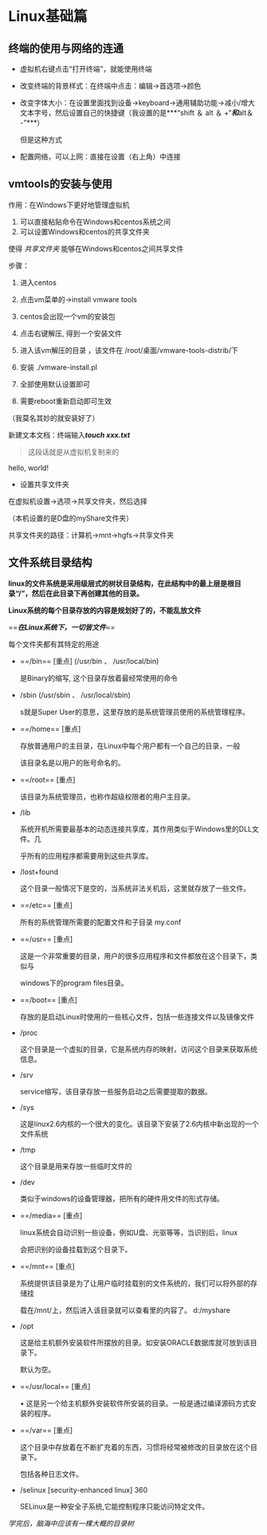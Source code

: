 # Linux基础篇
## 终端的使用与网络的连通

+ 虚拟机右键点击“打开终端”，就能使用终端

+ 改变终端的背景样式：在终端中点击：编辑→首选项→颜色

+ 改变字体大小：在设置里面找到设备→keyboard→通用辅助功能→减小/增大文本字号，然后设置自己的快捷键（我设置的是***“shift ＆ alt ＆ +“***和***alt＆ -”***）

  但是这种方式

+ 配置网络，可以上网：直接在设置（右上角）中连接

## vmtools的安装与使用

作用：在Windows下更好地管理虚拟机

1. 可以直接粘贴命令在Windows和centos系统之间
2. 可以设置Windows和centos的共享文件夹

使得 *共享文件夹* 能够在Windows和centos之间共享文件

步骤：

1. 进入centos

2. 点击vm菜单的->install vmware tools

3. centos会出现一个vm的安装包
4.  点击右键解压, 得到一个安装文件

5. 进入该vm解压的目录 ，该文件在 /root/桌面/vmware-tools-distrib/下

6. 安装 ./vmware-install.pl 

7. 全部使用默认设置即可

8. 需要reboot重新启动即可生效

（我莫名其妙的就安装好了）

新建文本文档：终端输入***touch xxx.txt***

> 这段话就是从虚拟机复制来的

hello, world!

+ 设置共享文件夹

在虚拟机设置→选项→共享文件夹，然后选择

（本机设置的是D盘的myShare文件夹）

共享文件夹的路径：计算机→mnt→hgfs→共享文件夹

## 文件系统目录结构

**linux的文件系统是采用级层式的树状目录结构，在此结构中的最上层是根目录“/”，然后在此目录下再创建其他的目录。**

**Linux系统的每个目录存放的内容是规划好了的，不能乱放文件**

==***在Linux系统下，一切皆文件***==

每个文件夹都有其特定的用途

+ ==/bin== [重点] (/usr/bin 、 /usr/local/bin)

  是Binary的缩写, 这个目录存放着最经常使用的命令

+ /sbin (/usr/sbin 、 /usr/local/sbin) 

  s就是Super User的意思，这里存放的是系统管理员使用的系统管理程序。

+ ==/home== [重点] 

  存放普通用户的主目录，在Linux中每个用户都有一个自己的目录，一般

  该目录名是以用户的账号命名的。

+ ==/root== [重点] 

  该目录为系统管理员，也称作超级权限者的用户主目录。

+ /lib

  系统开机所需要最基本的动态连接共享库，其作用类似于Windows里的DLL文件。几

  乎所有的应用程序都需要用到这些共享库。

+ /lost+found

  这个目录一般情况下是空的，当系统非法关机后，这里就存放了一些文件。

+ ==/etc== [重点] 

  所有的系统管理所需要的配置文件和子目录 my.conf 

+ ==/usr== [重点] 

  这是一个非常重要的目录，用户的很多应用程序和文件都放在这个目录下，类似与

  windows下的program files目录。

+ ==/boot== [重点] 

  存放的是启动Linux时使用的一些核心文件，包括一些连接文件以及镜像文件 

+ /proc

  这个目录是一个虚拟的目录，它是系统内存的映射，访问这个目录来获取系统信息。

+ /srv

  service缩写，该目录存放一些服务启动之后需要提取的数据。

+ /sys

  这是linux2.6内核的一个很大的变化。该目录下安装了2.6内核中新出现的一个文件系统

+ /tmp

  这个目录是用来存放一些临时文件的

+ /dev 

  类似于windows的设备管理器，把所有的硬件用文件的形式存储。

+ ==/media== [重点] 

  linux系统会自动识别一些设备，例如U盘、光驱等等，当识别后，linux

  会把识别的设备挂载到这个目录下。

+ ==/mnt== [重点] 

  系统提供该目录是为了让用户临时挂载别的文件系统的，我们可以将外部的存储挂

  载在/mnt/上，然后进入该目录就可以查看里的内容了。 d:/myshare

+ /opt 

  这是给主机额外安装软件所摆放的目录。如安装ORACLE数据库就可放到该目录下。

  默认为空。 

+ ==/usr/local== [重点] 

  • 这是另一个给主机额外安装软件所安装的目录。一般是通过编译源码方式安装的程序。

+ ==/var== [重点] 

  这个目录中存放着在不断扩充着的东西，习惯将经常被修改的目录放在这个目录下。

  包括各种日志文件。

+ /selinux [security-enhanced linux] 360

  SELinux是一种安全子系统,它能控制程序只能访问特定文件。

*学完后，脑海中应该有一棵大概的目录树*